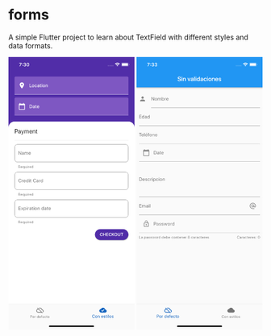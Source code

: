 # forms

A simple Flutter project to learn about TextField with different styles and data formats.

<img alt="Forms screenshot" src="forms_app.png" width=250>
<img alt="Forms screenshot" src="forms_app2.png" width=250>